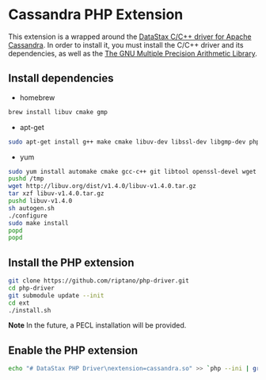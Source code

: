 # Cassandra PHP Extension

This extension is a wrapped around the [DataStax C/C++ driver for Apache
Cassandra](http://datastax.github.io/cpp-driver/). In order to install it, you
must install the C/C++ driver and its dependencies, as well as the [The GNU
Multiple Precision Arithmetic Library](https://gmplib.org/).

## Install dependencies

* homebrew

```bash
brew install libuv cmake gmp
```

* apt-get

```bash
sudo apt-get install g++ make cmake libuv-dev libssl-dev libgmp-dev php5 php5-dev openssl
```

* yum

```bash
sudo yum install automake cmake gcc-c++ git libtool openssl-devel wget
pushd /tmp
wget http://libuv.org/dist/v1.4.0/libuv-v1.4.0.tar.gz
tar xzf libuv-v1.4.0.tar.gz
pushd libuv-v1.4.0
sh autogen.sh
./configure
sudo make install
popd
popd
```

## Install the PHP extension

```bash
git clone https://github.com/riptano/php-driver.git
cd php-driver
git submodule update --init
cd ext
./install.sh
```

**Note** In the future, a PECL installation will be provided.

## Enable the PHP extension

```bash
echo "# DataStax PHP Driver\nextension=cassandra.so" >> `php --ini | grep "Loaded Configuration" | sed -e "s|.*:\s*||"`
```
